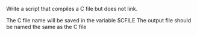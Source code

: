 Write a script that compiles a C file but does not link.

The C file name will be saved in the variable $CFILE
The output file should be named the same as the C file 
